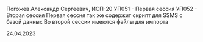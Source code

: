 Погожев Александр Сергеевич, ИСП-20
УП051 - Первая сессия
УП052 - Вторая сессия
Первая сессия так же содержит скрипт для SSMS с базой данных
Во второй сессии имеются файлы для импорта



24.04.2023
